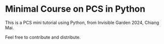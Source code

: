 # Minimal Course on PCS in Python

This is a PCS mini tutorial using Python, from Invisible Garden 2024, Chiang Mai.

Feel free to contribute and distribute.
